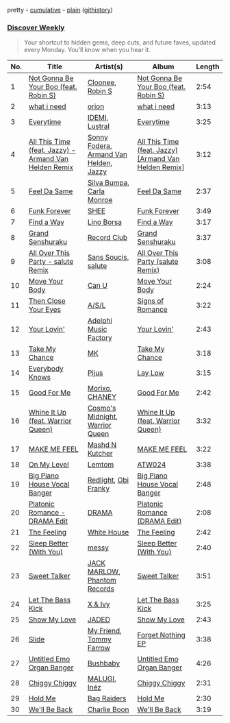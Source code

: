 pretty - [cumulative](/playlists/cumulative/Discover%20Weekly.md) - [plain](/playlists/plain/37i9dQZEVXcERLiUqU2pJX) ([githistory](https://github.githistory.xyz/vitokorn/spotify-playlist-archive/blob/master/playlists/plain/37i9dQZEVXcERLiUqU2pJX))
### [Discover Weekly](https://open.spotify.com/playlist/37i9dQZEVXcERLiUqU2pJX)

> Your shortcut to hidden gems, deep cuts, and future faves, updated every Monday. You’ll know when you hear it.

| No. | Title | Artist(s) | Album | Length |
|---|---|---|---|---|
| 1 | [Not Gonna Be Your Boo (feat. Robin S)](https://open.spotify.com/track/36Umek5lUvL6pXI74dnRct) | [Cloonee](https://open.spotify.com/artist/7MdlXmq2HViAJWo9cf30sR), [Robin S](https://open.spotify.com/artist/2WvLeseDGPX1slhmxI59G3) | [Not Gonna Be Your Boo (feat. Robin S)](https://open.spotify.com/album/7BXYWdQZdWmgybac99Dwy4) | 2:54 |
| 2 | [what i need](https://open.spotify.com/track/52edkIOb5unU3RKTq9nYKS) | [orion](https://open.spotify.com/artist/3V1t1Z3x2MrYJXEE2uEEIb) | [what i need](https://open.spotify.com/album/3WRACdAEcX9dls2kSGd7RW) | 3:13 |
| 3 | [Everytime](https://open.spotify.com/track/5uaHSOou5ernQBKhfVse1f) | [IDEMI](https://open.spotify.com/artist/09OK5GXLbMSjg8lOb4wRVT), [Lustral](https://open.spotify.com/artist/0dkFacPMrWkrQzjjhcMHb7) | [Everytime](https://open.spotify.com/album/3mSHcMzJwojPzTVubh9MuN) | 3:25 |
| 4 | [All This Time (feat. Jazzy) - Armand Van Helden Remix](https://open.spotify.com/track/7jSix97INpAKI0VF6wlnAa) | [Sonny Fodera](https://open.spotify.com/artist/39B7ChWwrWDs7zXlsu3MoP), [Armand Van Helden](https://open.spotify.com/artist/3cQA9WH8liZfeja1DxcDYE), [Jazzy](https://open.spotify.com/artist/7zAAwgV5Wqmvpb4GzvlRkP) | [All This Time (feat. Jazzy) [Armand Van Helden Remix]](https://open.spotify.com/album/3BzQ2W0FjB81ui7XcrSQkU) | 3:12 |
| 5 | [Feel Da Same](https://open.spotify.com/track/5Ajc6oBvDdeO09GlzYFW7f) | [Silva Bumpa](https://open.spotify.com/artist/2dPLkqesvPXpIlP65JoLrf), [Carla Monroe](https://open.spotify.com/artist/4S9LNSZusH3XflT3g32bqB) | [Feel Da Same](https://open.spotify.com/album/4YCC3uBhkoVU0Ku21mM3nx) | 2:37 |
| 6 | [Funk Forever](https://open.spotify.com/track/2Rae0A8tJrGO9sWQ2p2213) | [SHEE](https://open.spotify.com/artist/1jrRLqDsOOKIagQXYPq2Iv) | [Funk Forever](https://open.spotify.com/album/6ckX6Ms2262m9qs4C3dk9e) | 3:49 |
| 7 | [Find a Way](https://open.spotify.com/track/1Wi9AnLU5xp0wMgyfsTr9r) | [Lino Borsa](https://open.spotify.com/artist/5bJ9fNpH0ZoHHgeALPkzxy) | [Find a Way](https://open.spotify.com/album/4SvzmgQXttlnkUDal4rxxg) | 3:17 |
| 8 | [Grand Senshuraku](https://open.spotify.com/track/1wlNauVPkOxOkr5pRLUNnz) | [Record Club](https://open.spotify.com/artist/4cArYfwQ0BrfSEhaDwhVYQ) | [Grand Senshuraku](https://open.spotify.com/album/77yJKUIMllXmfOAYzTERoE) | 3:37 |
| 9 | [All Over This Party - salute Remix](https://open.spotify.com/track/74y9q95NblVSvnurtU62WR) | [Sans Soucis](https://open.spotify.com/artist/4vXFvvWirlvTwcl184KfDc), [salute](https://open.spotify.com/artist/1np8xozf7ATJZDi9JX8Dx5) | [All Over This Party (salute Remix)](https://open.spotify.com/album/53GjjALiKKreMQoAwPz9ZY) | 3:08 |
| 10 | [Move Your Body](https://open.spotify.com/track/3EhZQ2JOv2KUBBKBPzwaiy) | [Can U](https://open.spotify.com/artist/4aRHCFZI60wGDpaUqb468d) | [Move Your Body](https://open.spotify.com/album/4YfuBPYY1sNTiqjZ7QS4Ar) | 2:24 |
| 11 | [Then Close Your Eyes](https://open.spotify.com/track/5itTAsIxbBrRdr7ljA3KEC) | [A/S/L](https://open.spotify.com/artist/2BX74Qt23X4mO6oAK28KBh) | [Signs of Romance](https://open.spotify.com/album/2SKQxaocHjM6dXerK1wJYn) | 3:22 |
| 12 | [Your Lovin'](https://open.spotify.com/track/0o0tw9hDkFLvgwu25iXGIx) | [Adelphi Music Factory](https://open.spotify.com/artist/27cAR2QA0zM5v0KL9JNWwe) | [Your Lovin'](https://open.spotify.com/album/6ugt30c8QJ7jX5pR0wcI1v) | 2:43 |
| 13 | [Take My Chance](https://open.spotify.com/track/2tsi5AlhJ166vmYdj741jX) | [MK](https://open.spotify.com/artist/1yqxFtPHKcGcv6SXZNdyT9) | [Take My Chance](https://open.spotify.com/album/4r0902mKJfgNkLjKBmRWn0) | 3:18 |
| 14 | [Everybody Knows](https://open.spotify.com/track/43zUbSn3m7lw69kIbesEJh) | [Pìjus](https://open.spotify.com/artist/06cVODXXiHCj0c0YrRt4vz) | [Lay Low](https://open.spotify.com/album/0mP8zcDoFpoQ95Trut5TxI) | 3:15 |
| 15 | [Good For Me](https://open.spotify.com/track/2wxdmzjFaMfNgbPjCJQRo7) | [Morixo](https://open.spotify.com/artist/5h8i76jHsKRSZGINg6NZGA), [CHANEY](https://open.spotify.com/artist/2dUjApyXX9UqIsFGzoHyhX) | [Good For Me](https://open.spotify.com/album/43AlCqozg4WfDPBonV9SLK) | 2:42 |
| 16 | [Whine It Up (feat. Warrior Queen)](https://open.spotify.com/track/3J2vWrIk9p2XAa6LaZxMVF) | [Cosmo's Midnight](https://open.spotify.com/artist/4VivsO1n4n2Mi2Btyb5gfL), [Warrior Queen](https://open.spotify.com/artist/6MGlEnPgJhFkC8P8DdKtsT) | [Whine It Up (feat. Warrior Queen)](https://open.spotify.com/album/34tMmaCGi4X787pVxUQ5gr) | 3:32 |
| 17 | [MAKE ME FEEL](https://open.spotify.com/track/1rv65UJM8TskzGBAQ6EZ8V) | [Mashd N Kutcher](https://open.spotify.com/artist/0G5lZVxoMwoY8oV6zR8E7k) | [MAKE ME FEEL](https://open.spotify.com/album/76h3nXT4CLGVZBFLFSnpyC) | 3:22 |
| 18 | [On My Level](https://open.spotify.com/track/3oBkgH93zdGErC6X8v2qq3) | [Lemtom](https://open.spotify.com/artist/2B9xp0rpwFz5TON2ZSSKEF) | [ATW024](https://open.spotify.com/album/3q68WRDnFm68DwRLABeISh) | 3:38 |
| 19 | [Big Piano House Vocal Banger](https://open.spotify.com/track/2PKoVhLa7ZmbtGEbhiFwqs) | [Redlight](https://open.spotify.com/artist/4ly0VtIYiDYVA4q6ry0NUk), [Obi Franky](https://open.spotify.com/artist/7wcA5gBY4GRUDwcfyoj0p0) | [Big Piano House Vocal Banger](https://open.spotify.com/album/40ETyDvYsnLdutCwYFC8E4) | 2:48 |
| 20 | [Platonic Romance - DRAMA Edit](https://open.spotify.com/track/0VN8IcNYkjzbUDpRePDfTa) | [DRAMA](https://open.spotify.com/artist/7LvvNoUPwTZpgXDWBRrfHg) | [Platonic Romance (DRAMA Edit)](https://open.spotify.com/album/4LfEfwwrfOCFUT7MKYj7Tc) | 2:08 |
| 21 | [The Feeling](https://open.spotify.com/track/2JBLYcfNM9XDWpXp4099l0) | [White House](https://open.spotify.com/artist/6Ns5G9yS8sEMfFpw4nNv6R) | [The Feeling](https://open.spotify.com/album/1HXLgMtJZ244JKeIXdIrSi) | 2:42 |
| 22 | [Sleep Better (With You)](https://open.spotify.com/track/4UXeJNuR1eWJGiyPTAt4bP) | [messy](https://open.spotify.com/artist/2nDkQAyszPxa61zzkDnEZ5) | [Sleep Better (With You)](https://open.spotify.com/album/4hxB1Po8UPBPqDe9EO0gPM) | 2:40 |
| 23 | [Sweet Talker](https://open.spotify.com/track/5lQMLn1cHsxRbF90uAJpZY) | [JACK MARLOW](https://open.spotify.com/artist/5qIDbjJ9VyV3eogXzEA6H3), [Phantom Records](https://open.spotify.com/artist/1dHcunJQkysyrXIhVS7rOE) | [Sweet Talker](https://open.spotify.com/album/1iLj1kcvFhQEU67UoqRXrn) | 3:51 |
| 24 | [Let The Bass Kick](https://open.spotify.com/track/2SJU4GS38jO7Nfgyviv8je) | [X & Ivy](https://open.spotify.com/artist/5GrYSX7RkjYmhl0eUWRcpH) | [Let The Bass Kick](https://open.spotify.com/album/05LZmHYpCrNb1e9NhTw7Z3) | 3:25 |
| 25 | [Show My Love](https://open.spotify.com/track/075WtAJrh7uEbnInJVxjYj) | [JADED](https://open.spotify.com/artist/6tCJN1fQNdFCEaOa8Da9Wf) | [Show My Love](https://open.spotify.com/album/7riKp1e3NEWpgkevFL5v4U) | 2:43 |
| 26 | [Slide](https://open.spotify.com/track/6ajpTRigkS1wRHEUZy8HBK) | [My Friend](https://open.spotify.com/artist/1hg70WTHwGUQ7XDbjy3szw), [Tommy Farrow](https://open.spotify.com/artist/48PJbNNOaXy5gbHGHlar5T) | [Forget Nothing EP](https://open.spotify.com/album/4Xhep5iVLbzMLAhjbARTj2) | 3:38 |
| 27 | [Untitled Emo Organ Banger](https://open.spotify.com/track/5BuCHITv6TJkQAowLn12PY) | [Bushbaby](https://open.spotify.com/artist/6YYg4TQoF8cp50IuM2vU4C) | [Untitled Emo Organ Banger](https://open.spotify.com/album/0LCreZCoN1X7ToaTd7JG5O) | 4:26 |
| 28 | [Chiggy Chiggy](https://open.spotify.com/track/7vbb2B8iAtsbKShPYotwT5) | [MALUGI](https://open.spotify.com/artist/50udUOTR7dQUgyPwPuCLM6), [Inéz](https://open.spotify.com/artist/6zBax4hSAI1BJYgwF61EP5) | [Chiggy Chiggy](https://open.spotify.com/album/4Fbhsl1yzuvuE7P76yAbKb) | 2:31 |
| 29 | [Hold Me](https://open.spotify.com/track/2JpFgRepWLFpY7Lrcd76nU) | [Bag Raiders](https://open.spotify.com/artist/6fXEqmGQEt6ONuqVmwrN46) | [Hold Me](https://open.spotify.com/album/2yaFxmeJTLil88BebMAQ1F) | 2:30 |
| 30 | [We'll Be Back](https://open.spotify.com/track/64ZSbsECsGeoZq8dhYkUiM) | [Charlie Boon](https://open.spotify.com/artist/6NGofnQORNQtnWXN3ef270) | [We'll Be Back](https://open.spotify.com/album/0OBwML4aufsHTH4RNvscVA) | 3:19 |